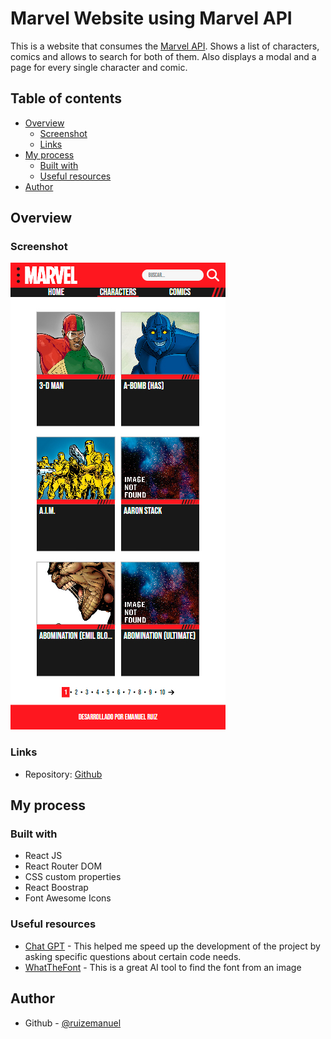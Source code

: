 # Marvel Website using Marvel API

This is a website that consumes the [Marvel API](https://developer.marvel.com/). Shows a list of characters, comics and allows to search for both of them. Also displays a modal and a page for every single character and comic. 

## Table of contents

- [Overview](#overview)
  - [Screenshot](#screenshot)
  - [Links](#links)
- [My process](#my-process)
  - [Built with](#built-with)
  - [Useful resources](#useful-resources)
- [Author](#author)

## Overview

### Screenshot

![](./screenshot.jpg)

### Links

- Repository: [Github](https://github.com/ruizemanuel/marvel)

## My process

### Built with

- React JS
- React Router DOM
- CSS custom properties
- React Boostrap
- Font Awesome Icons

### Useful resources

- [Chat GPT](https://chat.openai.com/chat) - This helped me speed up the development of the project by asking specific questions about certain code needs.
- [WhatTheFont](https://www.myfonts.com/pages/whatthefont) - This is a great AI tool to find the font from an image

## Author
- Github - [@ruizemanuel](https://github.com/ruizemanuel)


